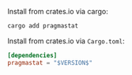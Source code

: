 Install from crates.io via cargo:

```bash
cargo add pragmastat
```

Install from crates.io via `Cargo.toml`:

```toml
[dependencies]
pragmastat = "$VERSION$"
```
